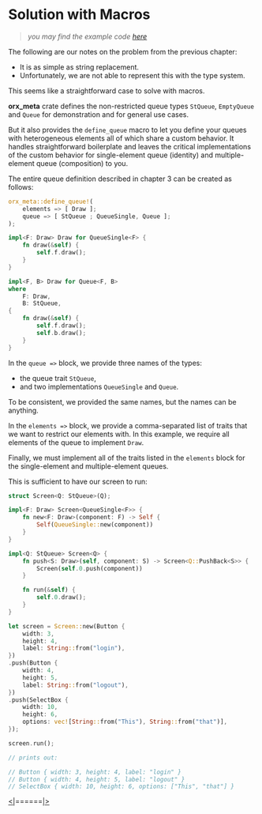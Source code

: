 # Solution with Macros

> *you may find the example code [here](https://github.com/orxfun/orx-meta/blob/main/examples/5_solution_with_macros.rs)*

The following are our notes on the problem from the previous chapter:

* It is as simple as string replacement.
* Unfortunately, we are not able to represent this with the type system.

This seems like a straightforward case to solve with macros.

**orx_meta** crate defines the non-restricted queue types `StQueue`, `EmptyQueue` and `Queue` for demonstration and for general use cases.

But it also provides the `define_queue` macro to let you define your queues with heterogeneous elements all of which share a custom behavior. It handles straightforward boilerplate and leaves the critical implementations of the custom behavior for single-element queue (identity) and multiple-element queue (composition) to you.

The entire queue definition described in chapter 3 can be created as follows:

```rust
orx_meta::define_queue!(
    elements => [ Draw ];
    queue => [ StQueue ; QueueSingle, Queue ];
);

impl<F: Draw> Draw for QueueSingle<F> {
    fn draw(&self) {
        self.f.draw();
    }
}

impl<F, B> Draw for Queue<F, B>
where
    F: Draw,
    B: StQueue,
{
    fn draw(&self) {
        self.f.draw();
        self.b.draw();
    }
}
```

In the `queue =>` block, we provide three names of the types:
* the queue trait `StQueue`,
* and two implementations `QueueSingle` and `Queue`.

To be consistent, we provided the same names, but the names can be anything.

In the `elements =>` block, we provide a comma-separated list of traits that we want to restrict our elements with. In this example, we require all elements of the queue to implement `Draw`.

Finally, we must implement all of the traits listed in the `elements` block for the single-element and multiple-element queues.

This is sufficient to have our screen to run:

```rust
struct Screen<Q: StQueue>(Q);

impl<F: Draw> Screen<QueueSingle<F>> {
    fn new<F: Draw>(component: F) -> Self {
        Self(QueueSingle::new(component))
    }
}

impl<Q: StQueue> Screen<Q> {
    fn push<S: Draw>(self, component: S) -> Screen<Q::PushBack<S>> {
        Screen(self.0.push(component))
    }

    fn run(&self) {
        self.0.draw();
    }
}

let screen = Screen::new(Button {
    width: 3,
    height: 4,
    label: String::from("login"),
})
.push(Button {
    width: 4,
    height: 5,
    label: String::from("logout"),
})
.push(SelectBox {
    width: 10,
    height: 6,
    options: vec![String::from("This"), String::from("that")],
});

screen.run();

// prints out:

// Button { width: 3, height: 4, label: "login" }
// Button { width: 4, height: 5, label: "logout" }
// SelectBox { width: 10, height: 6, options: ["This", "that"] }
```

[<|](https://github.com/orxfun/orx-meta/blob/main/docs/4_problem_with_type_system.md)======[|>](https://github.com/orxfun/orx-meta/blob/main/docs/6_summary.md)
